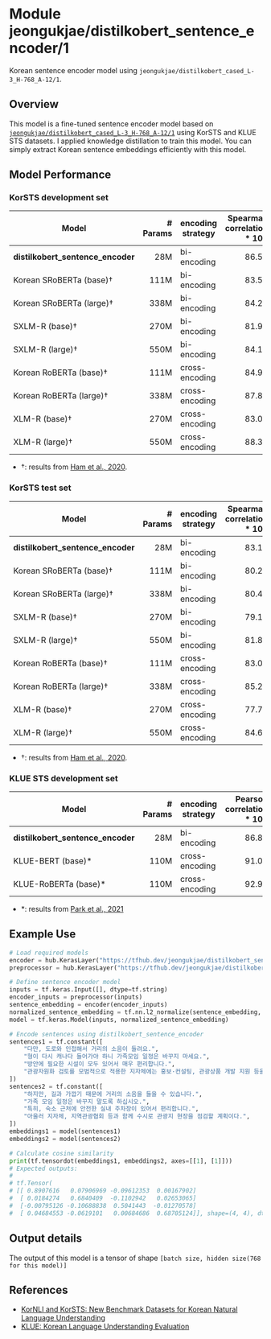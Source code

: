 # Module jeongukjae/distilkobert_sentence_encoder/1

Korean sentence encoder model using `jeongukjae/distilkobert_cased_L-3_H-768_A-12/1`.

<!-- asset-path: https://storage.googleapis.com/jeongukjae-tf-models/distilkobert/distilkobert_sentence_encoder_cased_L-3_H-768_A-12.tar.gz -->
<!-- network-architecture: transformer -->
<!-- task: text-embedding -->
<!-- fine-tunable: true -->
<!-- format: saved_model_2 -->
<!-- language: ko -->

## Overview

This model is a fine-tuned sentence encoder model based on [`jeongukjae/distilkobert_cased_L-3_H-768_A-12/1`](https://tfhub.dev/jeongukjae/distilkobert_cased_L-3_H-768_A-12/1) using KorSTS and KLUE STS datasets. I applied knowledge distillation to train this model. You can simply extract Korean sentence embeddings efficiently with this model.

## Model Performance

### KorSTS development set

|Model|# Params|encoding strategy|Spearman correlation * 100|
|---|--:|---|--:|
|**distilkobert_sentence_encoder**|28M|bi-encoding|86.53|
|Korean SRoBERTa (base)†|111M|bi-encoding|83.54|
|Korean SRoBERTa (large)†|338M|bi-encoding|84.21|
|SXLM-R (base)†|270M|bi-encoding|81.95|
|SXLM-R (large)†|550M|bi-encoding|84.13|
|Korean RoBERTa (base)†|111M|cross-encoding|84.97|
|Korean RoBERTa (large)†|338M|cross-encoding|87.82|
|XLM-R (base)†|270M|cross-encoding|83.02|
|XLM-R (large)†|550M|cross-encoding|88.37|

* †: results from [Ham et al., 2020](https://arxiv.org/abs/2004.03289).

### KorSTS test set

|Model|# Params|encoding strategy|Spearman correlation * 100|
|---|--:|---|--:|
|**distilkobert_sentence_encoder**|28M|bi-encoding|83.12|
|Korean SRoBERTa (base)†|111M|bi-encoding|80.29|
|Korean SRoBERTa (large)†|338M|bi-encoding|80.49|
|SXLM-R (base)†|270M|bi-encoding|79.13|
|SXLM-R (large)†|550M|bi-encoding|81.84|
|Korean RoBERTa (base)†|111M|cross-encoding|83.00|
|Korean RoBERTa (large)†|338M|cross-encoding|85.27|
|XLM-R (base)†|270M|cross-encoding|77.78|
|XLM-R (large)†|550M|cross-encoding|84.68|

* †: results from [Ham et al., 2020](https://arxiv.org/abs/2004.03289).

### KLUE STS development set

|Model|# Params|encoding strategy|Pearson correlation * 100|
|---|--:|---|--:|
|**distilkobert_sentence_encoder**|28M|bi-encoding|86.87|
|KLUE-BERT (base)*|110M|cross-encoding|91.01|
|KLUE-RoBERTa (base)*|110M|cross-encoding|92.91|

* \*: results from [Park et al., 2021](https://arxiv.org/abs/2105.09680)

## Example Use

```python
# Load required models
encoder = hub.KerasLayer("https://tfhub.dev/jeongukjae/distilkobert_sentence_encoder/1")
preprocessor = hub.KerasLayer("https://tfhub.dev/jeongukjae/distilkobert_cased_preprocess/1")

# Define sentence encoder model
inputs = tf.keras.Input([], dtype=tf.string)
encoder_inputs = preprocessor(inputs)
sentence_embedding = encoder(encoder_inputs)
normalized_sentence_embedding = tf.nn.l2_normalize(sentence_embedding, axis=-1)
model = tf.keras.Model(inputs, normalized_sentence_embedding)

# Encode sentences using distilkobert_sentence_encoder
sentences1 = tf.constant([
    "다만, 도로와 인접해서 거리의 소음이 들려요.",
    "형이 다시 캐나다 들어가야 하니 가족모임 일정은 바꾸지 마세요.",
    "방안에 필요한 시설이 모두 있어서 매우 편리합니다.",
    "관광자원화 검토를 모범적으로 적용한 지자체에는 홍보·컨설팅, 관광상품 개발 지원 등을 제공할 계획이다.",
])
sentences2 = tf.constant([
    "하지만, 길과 가깝기 때문에 거리의 소음을 들을 수 있습니다.",
    "가족 모임 일정은 바꾸지 말도록 하십시오.",
    "특히, 숙소 근처에 안전한 실내 주차장이 있어서 편리합니다.",
    "아울러 지자체, 지역관광협회 등과 함께 수시로 관광지 현장을 점검할 계획이다.",
])
embeddings1 = model(sentences1)
embeddings2 = model(sentences2)

# Calculate cosine similarity
print(tf.tensordot(embeddings1, embeddings2, axes=[[1], [1]]))
# Expected outputs:
#
# tf.Tensor(
# [[ 0.8907616   0.07906969 -0.09612353  0.00167902]
#  [ 0.0184274   0.6840409  -0.1102942   0.02653065]
#  [-0.00795126 -0.10688838  0.5041443  -0.01270578]
#  [ 0.04684553 -0.0619101   0.00684686  0.68705124]], shape=(4, 4), dtype=float32)
```

## Output details

The output of this model is a tensor of shape `[batch size, hidden size(768 for this model)]`

## References

* [KorNLI and KorSTS: New Benchmark Datasets for Korean Natural Language Understanding](https://arxiv.org/abs/2004.03289)
* [KLUE: Korean Language Understanding Evaluation](https://arxiv.org/abs/2105.09680)
